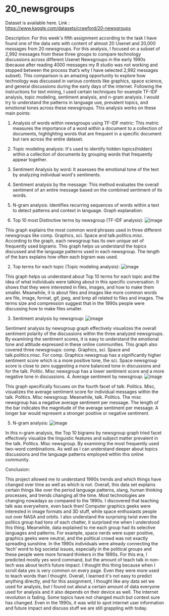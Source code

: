 # 20_newsgroups
Dataset is available here. 
Link : https://www.kaggle.com/datasets/crawford/20-newsgroups 


Description:
For this week's fifth assignment according to the task I have found one of the data sets with content of almost 20 Usenet and 20,000 messages from 20 newsgroups. 
For this analysis, I focused on a subset of 2,992 messages from these three groups to compare technology discussions across different Usenet Newsgroups in the early 1990s (because after reading 4000 messages my R studio was not working and stopped between the process that’s why I have selected 2,992 messages subset). 
This comparison is an amazing opportunity to explore how technology was discussed in various contexts like graphics, space science, and general discussions during the early days of the internet. 
Following the instructions for text mining, I used certain techniques for example TF-IDF analysis, topic modeling, sentiment analysis, and n-gram analysis. I would try to understand the patterns in language use, prevalent topics, and emotional tones across these newsgroups.
This analysis works on these main points: 

1.	Analysis of words within newsgroups using TF-IDF metric: This metric measures the importance of a word within a document to a collection of documents, highlighting words that are frequent in a specific document but rare across the entire dataset.

2.	Topic modeling analysis: It's used to identify hidden topics(hidden) within a collection of documents by grouping words that frequently appear together.

3.	Sentiment Analysis by word: It assesses the emotional tone of the text by analyzing individual word's sentiments. 

4.	Sentiment analysis by the message: This method evaluates the overall sentiment of an entire message based on the combined sentiment of its words.


5.	N-gram analysis: Identifies recurring sequences of words within a text to detect patterns and context in language. 
Graph explanation: 
1.	Top 10 most Distinctive terms by newsgroup (TF-IDF analysis):
![image](https://github.com/user-attachments/assets/b6ae19c3-8a21-427d-8f48-0daab6eba59d)

 


This graph explains the most common word phrases used in three different newsgroups like comp. Graphics, sci. Space and talk.politics.misc. 
According to the graph, each newsgroup has its own unique set of frequently used bigrams. 
This graph helps us understand the topics discussed and the language patterns used in each newsgroup. The length of the bars explains how often each bigram was used.


2.	Top terms for each topic (Topic modeling analysis): 
![image](https://github.com/user-attachments/assets/88d1c033-607e-4485-bac6-9f44cddb8a69)

  
This graph helps us understand about Top 10 terms for each topic and the idea of what individuals were talking about in this specific conversation. It shows that they were interested in files, images, and how to make them smaller. 
Meanwhile, it is about files and images like more common words are file, image, format, gif, jpeg, and bmp all related to files and images. 
The terms size and compression suggest that in the 1990s people were discussing how to make files smaller. 

3.	Sentiment analysis by newsgroup:
![image](https://github.com/user-attachments/assets/a7ed280c-fadd-454d-8973-3330dcad0a95)

 

Sentiment analysis by newsgroup graph effectively visualizes the overall sentiment polarity of the discussions within the three analyzed newsgroups. 
By examining the sentiment scores, it is easy to understand the emotional tone and attitude expressed in these online communities. 
This graph also covered three newsgroups: comp. Graphics, sci. Space and talk.politics.misc. 
For comp. Graphics newsgroup has a significantly higher sentiment score which is a more positive tone, the sci. Space newsgroup score is close to zero suggesting a more balanced tone in discussions and for the talk. Politic. Misc newsgroup has a lower sentiment score and a more negative tone in discussions. 
4.	Average sentiment by newsgroup: 
![image](https://github.com/user-attachments/assets/3bf5aae9-de5f-485b-a57b-6fedd5487435)

 

This graph specifically focuses on the fourth facet of talk. Politics. Misc, visualizes the average sentiment score for individual messages within the talk. Politics. Misc newsgroup. 
Meanwhile, talk. Politics. The misc newsgroup has a negative average sentiment per message. The length of the bar indicates the magnitude of the average sentiment per message. A longer bar would represent a stronger positive or negative sentiment. 

5.	N-gram analysis: 
![image](https://github.com/user-attachments/assets/9a486fc6-4f52-44ae-932a-979daa785cb5)

 
In this n-gram analysis, the Top 10 bigrams by newsgroup graph tried facet effectively visualize the linguistic features and subject matter prevalent in the talk. 
Politics. Misc newsgroup. By examining the most frequently used two-word combinations.
As well as I can understand deeper about topics discussions and the language patterns employed within this online community. 

Conclusion: 

This project allowed me to understand 1990s trends and which things have changed over time as well as which is not. Overall, this data set explains certain things like over the period language patterns, slang, human thinking processes, and trends changing all the time. Most technologies are changing nowadays as compared to the 1990s.
I discovered that teaching talk was everywhere, even back then! Computer graphics geeks were interested in image formats and 3D stuff, while space enthusiasts people out over NASA and orbits. I also understand the surprising twist even the politics group had tons of each chatter, it surprised me when I understood this thing. 
Meanwhile, data explained to me each group had its selective languages and patterns. For example, space nerds were super positive, graphics geeks were neutral, and the political crowd was not exactly spreading sunshine. In the 1990s individuals were already connecting the ‘tech’ word to big societal issues, especially in the political groups and these people were more forward thinkers in the 1990s.
For this era, I predicted mostly yes word command, but the amount of teach talk in non-tech was about tech’s future impact. I thought this thing because when I scroll data yes is very common on every page. Even they were more used to teach words than I thought.
Overall, I learned it's not easy to predict anything directly, and for this assignment, I thought like any data set we used for analysis, but I found out about a certain amount of data everyone used for analysis and it also depends on their device as well. The internet revolution is fading. Some topics have not changed much but context sure has changed. Even in the 1990s, it was wild to spot internet user information and future impact and discuss stuff we are still grappling with today. 
